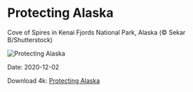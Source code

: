 # Protecting Alaska

Cove of Spires in Kenai Fjords National Park, Alaska (© Sekar B/Shutterstock)

![Protecting Alaska](https://bing.com/th?id=OHR.PorcupineBay_EN-US9104476264_UHD.jpg&rf=LaDigue_UHD.jpg&pid=hp&w=1024&h=576)

Date: 2020-12-02

Download 4k: [Protecting Alaska](https://bing.com/th?id=OHR.PorcupineBay_EN-US9104476264_UHD.jpg&rf=LaDigue_UHD.jpg&pid=hp&w=3840&h=2160)

